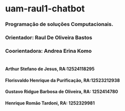# uam-raul1-chatbot
### Programação  de soluções Computacionais.
### Orientador: Raul De Oliveira Bastos
### Coorientadora: Andrea Erina Komo
#
#### Arthur Stefano de Jesus, RA:12524118295
#### Florisvaldo Henrique da Purificação, RA:12523212938
#### Gustavo Ridgue Barbosa de Oliveira, RA: 1252414780
#### Henrique Romão Tardoni, RA: 1252329981
